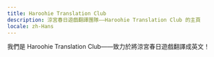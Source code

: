 ```yaml
---
title: Haroohie Translation Club
description: 涼宮春日遊戲翻譯團隊——Haroohie Translation Club 的主頁
locale: zh-Hans
---
```


我們是 Haroohie Translation Club——致力於將涼宮春日遊戲翻譯成英文！
